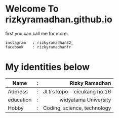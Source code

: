 # Welcome To rizkyramadhan.github.io
first you can call me for more: 

```
instagram   : rizkyramadhan32_
facebook    : rizkyramadhanfr
```

# My identities below


| Name      |  : |               Rizky Ramadhan |
|-----------|:--:|-----------------------------:|
| Address   |  : | Jl.trs kopo - cicukang no.16 |
| education |  : |         widyatama University |
| Hobby     |  : |  Coding, science, technology |
